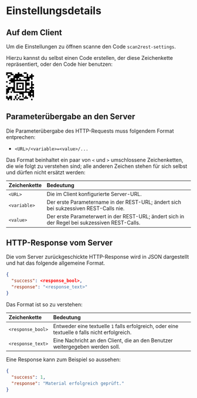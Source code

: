 # Einstellungsdetails

## Auf dem Client

Um die Einstellungen zu öffnen scanne den Code `scan2rest-settings`.

Hierzu kannst du selbst einen Code erstellen, der diese Zeichenkette repräsentiert, oder den Code hier benutzen:

![Scannen des Codes öffnet das Einstellungsmenü](scan2rest-settings.png)

## Parameterübergabe an den Server

Die Parameterübergabe des HTTP-Requests muss folgendem Format entprechen: 

- `<URL>/<variable>=<value>/...`


Das Format beinhaltet ein paar von `<` und `>` umschlossene Zeichenketten, die wie folgt zu verstehen sind; alle anderen Zeichen stehen für sich selbst und dürfen nicht ersätzt werden:

Zeichenkette | Bedeutung
:----------- | :------------
`<URL>` | Die im Client konfigurierte Server-URL.
`<variable>` | Der erste Parametername in der REST-URL; ändert sich bei sukzessiven REST-Calls nie.
`<value>` | Der erste Parameterwert in der REST-URL; ändert sich in der Regel bei sukzessiven REST-Calls.

## HTTP-Response vom Server

Die vom Server zurückgeschickte HTTP-Response wird in JSON dargestellt und hat das folgende allgemeine Format.

```JSON
{
  "success": <response_bool>,
  "response": "<response_text>"
}

```

Das Format ist so zu verstehen:

Zeichenkette | Bedeutung
:----------- | :------------
`<response_bool>` | Entweder eine textuelle `1` falls erfolgreich, oder eine textuelle `0` falls nicht erfolgreich.
`<response_text>` | Eine Nachricht an den Client, die an den Benutzer weitergegeben werden soll.

Eine Response kann zum Beispiel so aussehen:


```JSON
{
  "success": 1,
  "response": "Material erfolgreich geprüft."
}

```


